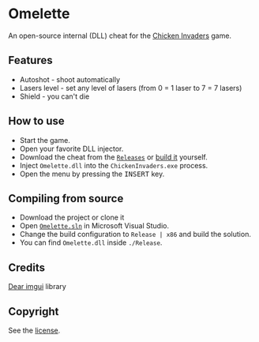 # Omelette

An open-source internal (DLL) cheat for the [Chicken Invaders](https://www.interactionstudios.com/chickeninvaders.php) game.

## Features

- Autoshot - shoot automatically
- Lasers level - set any level of lasers (from 0 = 1 laser to 7 = 7 lasers)
- Shield - you can't die

## How to use

- Start the game.
- Open your favorite DLL injector.
- Download the cheat from the [`Releases`](../../releases) or [build it](#compiling-from-source) yourself.
- Inject `Omelette.dll` into the `ChickenInvaders.exe` process.
- Open the menu by pressing the <kbd>INSERT</kbd> key.

## Compiling from source

- Download the project or clone it
- Open [`Omelette.sln`](./Omelette.sln) in Microsoft Visual Studio.
- Change the build configuration to `Release | x86` and build the solution.
- You can find `Omelette.dll` inside `./Release`.

## Credits

[Dear imgui](https://github.com/ocornut/imgui) library

## Copyright

See the [license](/LICENSE).